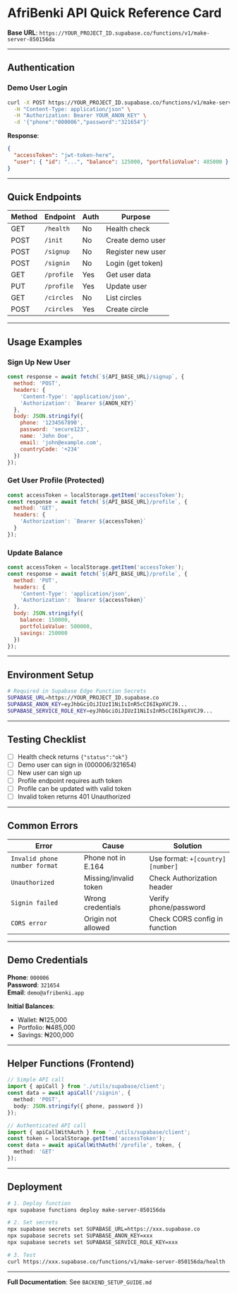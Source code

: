 # AfriBenki API Quick Reference Card

**Base URL**: `https://YOUR_PROJECT_ID.supabase.co/functions/v1/make-server-850156da`

---

## Authentication

### Demo User Login
```bash
curl -X POST https://YOUR_PROJECT_ID.supabase.co/functions/v1/make-server-850156da/signin \
  -H "Content-Type: application/json" \
  -H "Authorization: Bearer YOUR_ANON_KEY" \
  -d '{"phone":"000006","password":"321654"}'
```

**Response**:
```json
{
  "accessToken": "jwt-token-here",
  "user": { "id": "...", "balance": 125000, "portfolioValue": 485000 }
}
```

---

## Quick Endpoints

| Method | Endpoint | Auth | Purpose |
|--------|----------|------|---------|
| GET | `/health` | No | Health check |
| POST | `/init` | No | Create demo user |
| POST | `/signup` | No | Register new user |
| POST | `/signin` | No | Login (get token) |
| GET | `/profile` | Yes | Get user data |
| PUT | `/profile` | Yes | Update user |
| GET | `/circles` | No | List circles |
| POST | `/circles` | Yes | Create circle |

---

## Usage Examples

### Sign Up New User
```javascript
const response = await fetch(`${API_BASE_URL}/signup`, {
  method: 'POST',
  headers: {
    'Content-Type': 'application/json',
    'Authorization': `Bearer ${ANON_KEY}`
  },
  body: JSON.stringify({
    phone: '1234567890',
    password: 'secure123',
    name: 'John Doe',
    email: 'john@example.com',
    countryCode: '+234'
  })
});
```

### Get User Profile (Protected)
```javascript
const accessToken = localStorage.getItem('accessToken');
const response = await fetch(`${API_BASE_URL}/profile`, {
  method: 'GET',
  headers: {
    'Authorization': `Bearer ${accessToken}`
  }
});
```

### Update Balance
```javascript
const accessToken = localStorage.getItem('accessToken');
const response = await fetch(`${API_BASE_URL}/profile`, {
  method: 'PUT',
  headers: {
    'Content-Type': 'application/json',
    'Authorization': `Bearer ${accessToken}`
  },
  body: JSON.stringify({
    balance: 150000,
    portfolioValue: 500000,
    savings: 250000
  })
});
```

---

## Environment Setup

```bash
# Required in Supabase Edge Function Secrets
SUPABASE_URL=https://YOUR_PROJECT_ID.supabase.co
SUPABASE_ANON_KEY=eyJhbGciOiJIUzI1NiIsInR5cCI6IkpXVCJ9...
SUPABASE_SERVICE_ROLE_KEY=eyJhbGciOiJIUzI1NiIsInR5cCI6IkpXVCJ9...
```

---

## Testing Checklist

- [ ] Health check returns `{"status":"ok"}`
- [ ] Demo user can sign in (000006/321654)
- [ ] New user can sign up
- [ ] Profile endpoint requires auth token
- [ ] Profile can be updated with valid token
- [ ] Invalid token returns 401 Unauthorized

---

## Common Errors

| Error | Cause | Solution |
|-------|-------|----------|
| `Invalid phone number format` | Phone not in E.164 | Use format: `+[country][number]` |
| `Unauthorized` | Missing/invalid token | Check Authorization header |
| `Signin failed` | Wrong credentials | Verify phone/password |
| `CORS error` | Origin not allowed | Check CORS config in function |

---

## Demo Credentials

**Phone**: `000006`  
**Password**: `321654`  
**Email**: `demo@afribenki.app`  

**Initial Balances**:
- Wallet: ₦125,000
- Portfolio: ₦485,000
- Savings: ₦200,000

---

## Helper Functions (Frontend)

```typescript
// Simple API call
import { apiCall } from './utils/supabase/client';
const data = await apiCall('/signin', {
  method: 'POST',
  body: JSON.stringify({ phone, password })
});

// Authenticated API call
import { apiCallWithAuth } from './utils/supabase/client';
const token = localStorage.getItem('accessToken');
const data = await apiCallWithAuth('/profile', token, {
  method: 'GET'
});
```

---

## Deployment

```bash
# 1. Deploy function
npx supabase functions deploy make-server-850156da

# 2. Set secrets
npx supabase secrets set SUPABASE_URL=https://xxx.supabase.co
npx supabase secrets set SUPABASE_ANON_KEY=xxx
npx supabase secrets set SUPABASE_SERVICE_ROLE_KEY=xxx

# 3. Test
curl https://xxx.supabase.co/functions/v1/make-server-850156da/health
```

---

**Full Documentation**: See `BACKEND_SETUP_GUIDE.md`
